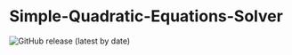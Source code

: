 # Simple-Quadratic-Equations-Solver

![GitHub release (latest by date)](https://img.shields.io/github/v/release/blazedzn/Simple-Quadratic-Equations-Solver?style=for-the-badge)
